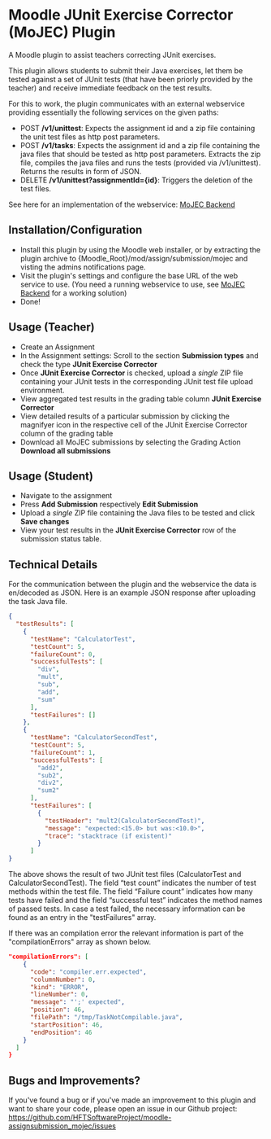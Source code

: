 # Moodle JUnit Exercise Corrector (MoJEC) Plugin

A Moodle plugin to assist teachers correcting JUnit exercises.

This plugin allows students to submit their Java exercises, let them be tested against
a set of JUnit tests (that have been priorly provided by the teacher) and receive immediate feedback
on the test results.

For this to work, the plugin communicates with an external webservice providing essentially the following services on the given paths:
* POST **/v1/unittest**: Expects the assignment id and a zip file containing the unit test files as http post parameters. 
* POST **/v1/tasks**: Expects the assignment id and a zip file containing the java files that should be tested as http post parameters. Extracts the zip file, compiles the java files and runs the tests (provided via /v1/unittest). Returns the results in form of JSON.
* DELETE **/v1/unittest?assignmentId={id}**: Triggers the deletion of the test files.

See here for an implementation of the webservice: [MoJEC Backend](https://github.com/HFTSoftwareProject/MoJEC-Backend)

## Installation/Configuration
* Install this plugin by using the Moodle web installer, or by extracting the plugin archive to {Moodle_Root}/mod/assign/submission/mojec and visting the admins notifications page.
* Visit the plugin's settings and configure the base URL of the web service to use. (You need a running webservice to use, see [MoJEC Backend](https://github.com/HFTSoftwareProject/MoJEC-Backend) for a working solution)
* Done!

## Usage (Teacher)
* Create an Assignment
* In the Assignment settings: Scroll to the section **Submission types** and check the type **JUnit Exercise Corrector**
* Once **JUnit Exercise Corrector** is checked, upload a *single* ZIP file containing your JUnit tests in the corresponding JUnit test file upload environment.
* View aggregated test results in the grading table column **JUnit Exercise Corrector**
* View detailed results of a particular submission by clicking the magnifyer icon in the respective cell of the JUnit Exercise Corrector column of the grading table
* Download all MoJEC submissions by selecting the Grading Action **Download all submissions**

## Usage (Student)
* Navigate to the assignment
* Press **Add Submission** respectively **Edit Submission**
* Upload a *single* ZIP file containing the Java files to be tested and click **Save changes**
* View your test results in the **JUnit Exercise Corrector** row of the submission status table.

## Technical Details
For the communication between the plugin and the webservice the data is en/decoded as JSON.
Here is an example JSON response after uploading the task Java file.

```JSON
{
  "testResults": [
    {
      "testName": "CalculatorTest",
      "testCount": 5,
      "failureCount": 0,
      "successfulTests": [
        "div",
        "mult",
        "sub",
        "add",
        "sum"
      ],
      "testFailures": []
    },
    {
      "testName": "CalculatorSecondTest",
      "testCount": 5,
      "failureCount": 1,
      "successfulTests": [
        "add2",
        "sub2",
        "div2",
        "sum2"
      ],
      "testFailures": [
        {
          "testHeader": "mult2(CalculatorSecondTest)",
          "message": "expected:<15.0> but was:<10.0>",
          "trace": "stacktrace (if existent)"
        }
      ]
}
```

The above shows the result of two JUnit test files (CalculatorTest and CalculatorSecondTest). The field “test count” indicates the number of test methods within the test file. The field “Failure count” indicates how many tests have failed and the field “successful test” indicates the method names of passed tests. In case a test failed, the necessary information can be found as an entry in the "testFailures" array.

If there was an compilation error the relevant information is part of the "compilationErrors" array as shown below.

```JSON
"compilationErrors": [
    {
      "code": "compiler.err.expected",
      "columnNumber": 0,
      "kind": "ERROR",
      "lineNumber": 0,
      "message": "';' expected",
      "position": 46,
      "filePath": "/tmp/TaskNotCompilable.java",
      "startPosition": 46,
      "endPosition": 46
    }
  ]
}
```

## Bugs and Improvements?

If you've found a bug or if you've made an improvement to this plugin and want to share your code, please
open an issue in our Github project:
https://github.com/HFTSoftwareProject/moodle-assignsubmission_mojec/issues

